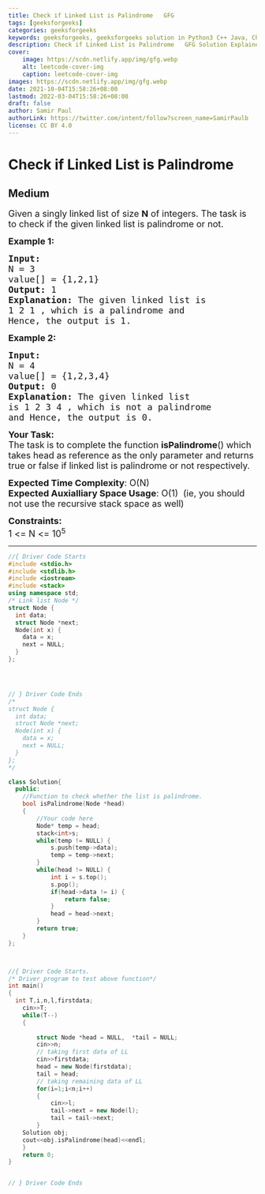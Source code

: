 ```yaml
---
title: Check if Linked List is Palindrome   GFG
tags: [geeksforgeeks]
categories: geeksforgeeks
keywords: geeksforgeeks, geeksforgeeks solution in Python3 C++ Java, Check if Linked List is Palindrome - GFG solution
description: Check if Linked List is Palindrome   GFG Solution Explained
cover:
    image: https://scdn.netlify.app/img/gfg.webp
    alt: leetcode-cover-img
    caption: leetcode-cover-img
images: https://scdn.netlify.app/img/gfg.webp
date: 2021-10-04T15:58:26+08:00
lastmod: 2022-03-04T15:58:26+08:00
draft: false
author: Samir Paul
authorLink: https://twitter.com/intent/follow?screen_name=SamirPaulb
license: CC BY 4.0
---
```



# Check if Linked List is Palindrome
## Medium
<div class="problems_problem_content__Xm_eO"><p><span style="font-size:18px">Given a singly linked list of size <strong>N</strong> of integers. The task is to check if the given linked list is palindrome or not.</span></p>

<p><span style="font-size:18px"><strong>Example 1:</strong></span></p>

<pre><span style="font-size:18px"><strong>Input:
</strong>N = 3
value[] = {1,2,1}
<strong>Output: </strong>1<strong>
Explanation: </strong>The given linked list is
1 2 1 , which is a palindrome and
Hence, the output is 1.</span>
</pre>

<p><span style="font-size:18px"><strong>Example 2:</strong></span></p>

<pre><span style="font-size:18px"><strong>Input:
</strong>N = 4
value[] = {1,2,3,4}
<strong>Output: </strong>0<strong>
Explanation: </strong>The given linked list
is 1 2 3 4 , which is not a palindrome
and Hence, the output is 0.</span></pre>

<p><span style="font-size:18px"><strong>Your Task:</strong><br>
The task is to complete the function&nbsp;<strong>isPalindrome</strong>() which takes head as reference as the only parameter and returns true or false if linked list is palindrome&nbsp;or not respectively.</span></p>

<p><span style="font-size:18px"><strong>Expected Time Complexity</strong>: O(N)<br>
<strong>Expected Auxialliary Space Usage</strong>: O(1)&nbsp; (ie, you should not use the recursive stack space as well)</span></p>

<p><span style="font-size:18px"><strong>Constraints:</strong><br>
1 &lt;= N&nbsp;&lt;= 10<sup>5</sup></span></p>
</div>

---




```cpp
//{ Driver Code Starts
#include <stdio.h>
#include <stdlib.h>
#include <iostream>
#include <stack>
using namespace std;
/* Link list Node */
struct Node {
  int data;
  struct Node *next;
  Node(int x) {
    data = x;
    next = NULL;
  }
};




// } Driver Code Ends
/*
struct Node {
  int data;
  struct Node *next;
  Node(int x) {
    data = x;
    next = NULL;
  }
};
*/

class Solution{
  public:
    //Function to check whether the list is palindrome.
    bool isPalindrome(Node *head)
    {
        //Your code here
        Node* temp = head;
        stack<int>s;
        while(temp != NULL) {
            s.push(temp->data);
            temp = temp->next;
        }
        while(head != NULL) {
            int i = s.top();
            s.pop();
            if(head->data != i) {
                return false;
            }
            head = head->next;
        }
        return true;
    }
};



//{ Driver Code Starts.
/* Driver program to test above function*/
int main()
{
  int T,i,n,l,firstdata;
    cin>>T;
    while(T--)
    {
        
        struct Node *head = NULL,  *tail = NULL;
        cin>>n;
        // taking first data of LL
        cin>>firstdata;
        head = new Node(firstdata);
        tail = head;
        // taking remaining data of LL
        for(i=1;i<n;i++)
        {
            cin>>l;
            tail->next = new Node(l);
            tail = tail->next;
        }
    Solution obj;
   	cout<<obj.isPalindrome(head)<<endl;
    }
    return 0;
}


// } Driver Code Ends
```
